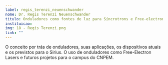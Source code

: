 ```yaml
---
label: regis_terenzi_neuenschwander
nome: Dr. Regis Terenzi Neuenschwander
titulo: Onduladores como fontes de luz para Síncrotrons e Free-electron Lasers
instituicao:
img: 18 - Regis Terenzi.png
link: ""
---
```


O conceito por trás de onduladores, suas aplicações, os dispositivos atuais e os previstos para o Sirius. O uso de onduladores como Free-Electron 
Lasers e futuros projetos para o campus do CNPEM.
